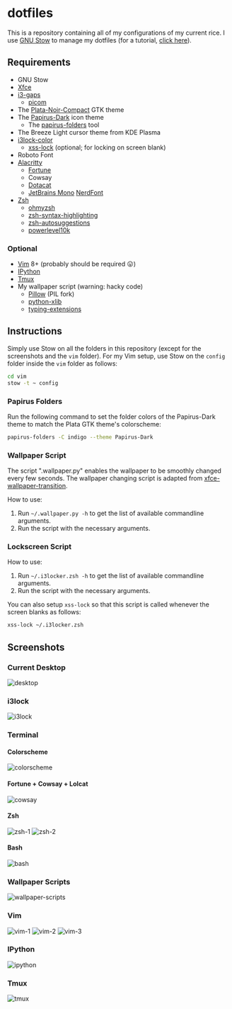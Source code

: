 # dotfiles

This is a repository containing all of my configurations of my current rice.
I use [GNU Stow](https://www.gnu.org/software/stow/) to manage my dotfiles (for a tutorial, [click here](https://alexpearce.me/2016/02/managing-dotfiles-with-stow/)).

## Requirements
* GNU Stow
* [Xfce](https://gitlab.xfce.org)
* [i3-gaps](https://github.com/Airblader/i3)
    * [picom](https://github.com/yshui/picom)
* The [Plata-Noir-Compact](https://gitlab.com/tista500/plata-theme) GTK theme
* The [Papirus-Dark](https://github.com/PapirusDevelopmentTeam/papirus-icon-theme) icon theme
    * The [papirus-folders](https://github.com/PapirusDevelopmentTeam/papirus-folders) tool
* The Breeze Light cursor theme from KDE Plasma
* [i3lock-color](https://github.com/Raymo111/i3lock-color)
    * [xss-lock](https://bitbucket.org/raymonad/xss-lock/src/master/) (optional; for locking on screen blank)
* Roboto Font
* [Alacritty](https://github.com/alacritty/alacritty)
    * [Fortune](https://github.com/shlomif/fortune-mod)
    * Cowsay
    * [Dotacat](https://gitlab.scd31.com/stephen/dotacat)
    * [JetBrains Mono](https://www.jetbrains.com/lp/mono/) [NerdFont](https://github.com/ryanoasis/nerd-fonts)
* [Zsh](https://www.zsh.org/)
    * [ohmyzsh](https://github.com/ohmyzsh/ohmyzsh)
    * [zsh-syntax-highlighting](https://github.com/zsh-users/zsh-syntax-highlighting)
    * [zsh-autosuggestions](https://github.com/zsh-users/zsh-autosuggestions)
    * [powerlevel10k](https://github.com/romkatv/powerlevel10k)

### Optional
* [Vim](https://github.com/vim/vim/) 8+ (probably should be required :stuck_out_tongue:)
* [IPython](https://github.com/ipython/ipython)
* [Tmux](https://github.com/tmux/tmux)
* My wallpaper script (warning: hacky code)
    * [Pillow](https://pypi.org/project/Pillow/) (PIL fork)
    * [python-xlib](https://pypi.org/project/python-xlib/)
    * [typing-extensions](https://pypi.org/project/typing-extensions/)

## Instructions
Simply use Stow on all the folders in this repository (except for the screenshots and the `vim` folder).
For my Vim setup, use Stow on the `config` folder inside the `vim` folder as follows:
```sh
cd vim
stow -t ~ config
```

### **Papirus Folders**
Run the following command to set the folder colors of the Papirus-Dark theme to match the Plata GTK theme's colorscheme:
```sh
papirus-folders -C indigo --theme Papirus-Dark
```

### **Wallpaper Script**
The script ".wallpaper.py" enables the wallpaper to be smoothly changed every few seconds.
The wallpaper changing script is adapted from [xfce-wallpaper-transition](https://github.com/c4tz/xfce-wallpaper-transition).

How to use:
1. Run `~/.wallpaper.py -h` to get the list of available commandline arguments.
2. Run the script with the necessary arguments.

### **Lockscreen Script**
How to use:
1. Run `~/.i3locker.zsh -h` to get the list of available commandline arguments.
2. Run the script with the necessary arguments.

You can also setup `xss-lock` so that this script is called whenever the screen blanks as follows:
```sh
xss-lock ~/.i3locker.zsh
```

## Screenshots
### Current Desktop
![desktop](./screenshots/desktop.png)

### i3lock
![i3lock](./screenshots/i3lock.png)

### Terminal
#### Colorscheme
![colorscheme](./screenshots/colorscheme.png)

#### Fortune + Cowsay + Lolcat
![cowsay](./screenshots/cowsay.png)

#### Zsh
![zsh-1](./screenshots/zsh-1.png)
![zsh-2](./screenshots/zsh-2.png)

#### Bash
![bash](./screenshots/bash.png)

### Wallpaper Scripts
![wallpaper-scripts](./screenshots/scripts.gif)

### Vim
![vim-1](./screenshots/vim-1.png)
![vim-2](./screenshots/vim-2.png)
![vim-3](./screenshots/vim-3.png)

### IPython
![ipython](./screenshots/ipython.png)

### Tmux
![tmux](./screenshots/tmux.png)
